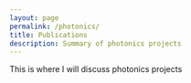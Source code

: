 ```yaml
---
layout: page
permalink: /photonics/
title: Publications
description: Summary of photonics projects
---
```



This is where I will discuss photonics projects
